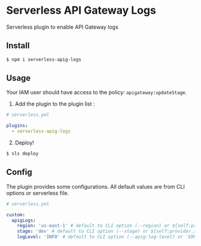 # Serverless API Gateway Logs

Serverless plugin to enable API Gateway logs

## Install

```bash
$ npm i serverless-apig-logs
```

## Usage

Your IAM user should have access to the policy: `apigateway:updateStage`.

1. Add the plugin to the plugin list :
```yaml
# serverless.yml

plugins:
  - serverless-apig-logs
```

2. Deploy!
```bash
$ sls deploy
```

## Config

The plugin provides some configurations. All default values are from CLI options or serverless file.
```yaml
# serverless.yml

custom:
  apigLogs:
    region: 'us-east-1' # default to CLI option (--region) or ${self:provider.region}
    stage: 'dev' # default to CLI option (--stage) or ${self:provider.stage}
    logLevel: 'INFO' # default to CLI option (--apig-log-level) or 'ERROR'
```
